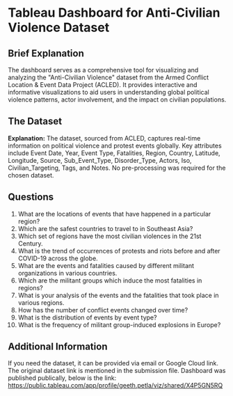 # Tableau Dashboard for Anti-Civilian Violence Dataset

## Brief Explanation
The dashboard serves as a comprehensive tool for visualizing and analyzing the "Anti-Civilian Violence" dataset from the Armed Conflict Location & Event Data Project (ACLED). It provides interactive and informative visualizations to aid users in understanding global political violence patterns, actor involvement, and the impact on civilian populations.

## The Dataset
**Explanation:** The dataset, sourced from ACLED, captures real-time information on political violence and protest events globally. Key attributes include Event Date, Year, Event Type, Fatalities, Region, Country, Latitude, Longitude, Source, Sub_Event_Type, Disorder_Type, Actors, Iso, Civilian_Targeting, Tags, and Notes. No pre-processing was required for the chosen dataset.



##  Questions
1. What are the locations of events that have happened in a particular region?
2. Which are the safest countries to travel to in Southeast Asia?
3. Which set of regions have the most civilian violences in the 21st Century.
4. What is the trend of occurrences of protests and riots before and after COVID-19 across the globe.
5. What are the events and fatalities caused by different militant organizations in various countries.
6. Which are the militant groups which induce the most fatalities in regions?
7. What is your analysis of the events and the fatalities that took place in various regions.
8. How has the number of conflict events changed over time?
9. What is the distribution of events by event type?
10. What is the frequency of militant group-induced explosions in Europe?


## Additional Information
If you need the dataset, it can be provided via email or Google Cloud link. The original dataset link is mentioned in the submission file.
Dashboard was published publically, below is the link:
https://public.tableau.com/app/profile/geeth.petla/viz/shared/X4P5GN5RQ
